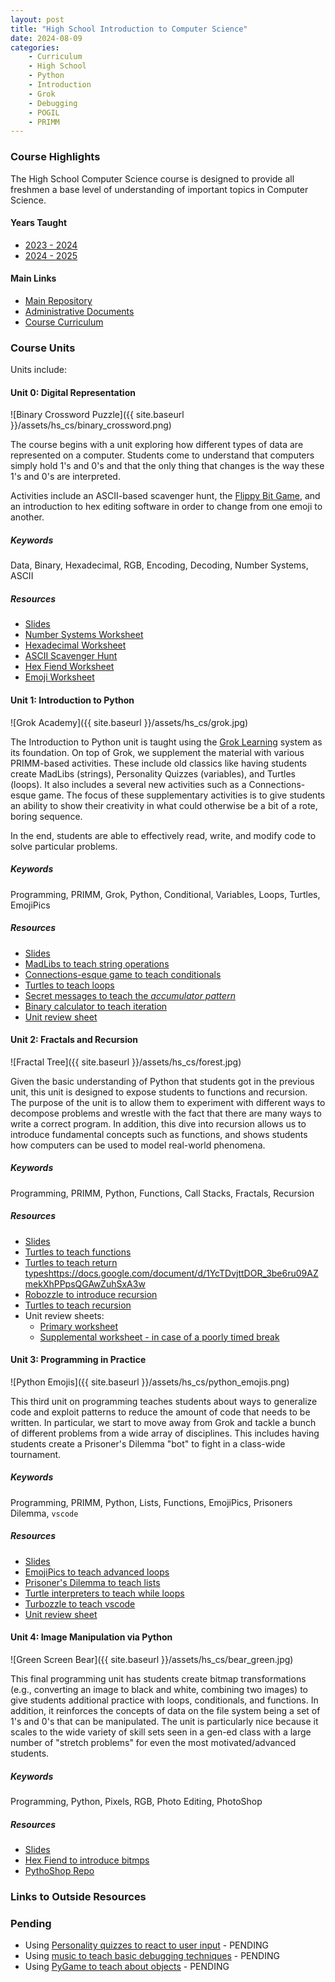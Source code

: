 ```yaml
---
layout: post
title: "High School Introduction to Computer Science"
date: 2024-08-09
categories:
    - Curriculum
    - High School
    - Python
    - Introduction
    - Grok
    - Debugging
    - POGIL
    - PRIMM
---
```


### Course Highlights

The High School Computer Science course is designed to provide all freshmen
a base level of understanding of important topics in Computer Science.

#### Years Taught

- [2023 - 2024](https://github.com/holycrap872/ucls-hs-intro-to-cs/tree/2023-2024)
- [2024 - 2025](https://github.com/holycrap872/ucls-hs-intro-to-cs)

#### Main Links

- [Main Repository](https://github.com/holycrap872/ucls-hs-intro-to-cs)
- [Administrative Documents](https://github.com/holycrap872/ucls-hs-intro-to-cs/tree/mainline/Administration)
- [Course Curriculum](https://github.com/holycrap872/ucls-hs-intro-to-cs/tree/mainline/CourseMaterial)

### Course Units

Units include:

#### Unit 0: Digital Representation

![Binary Crossword Puzzle]({{ site.baseurl }}/assets/hs_cs/binary_crossword.png)

The course begins with a unit exploring how different types of data are
represented on a computer. Students come to understand that computers simply
hold 1's and 0's and that the only thing that changes is the way these 1's and
0's are interpreted.

Activities include an ASCII-based scavenger hunt, the
[Flippy Bit Game](https://flippybitandtheattackofthehexadecimalsfrombase16.com/),
and an introduction to hex editing software in order to change from one emoji to
another.

##### Keywords

Data, Binary, Hexadecimal, RGB, Encoding, Decoding, Number Systems, ASCII

##### Resources

- [Slides](https://docs.google.com/presentation/d/1XtRF9TK3wj5wJY9-hjmsJWa-u8koJM_jKQXvzzv2TE8)
- [Number Systems Worksheet](https://docs.google.com/document/d/1esNFXNXknUZ8u6ecfAX23CCBElGLJUJnZ275CTJN3lY)
- [Hexadecimal Worksheet](https://docs.google.com/document/d/1W78ZKpljpYbSOuBPiIZ7HeDdjppLFt70yxR65a2MYX4)
- [ASCII Scavenger Hunt](https://docs.google.com/spreadsheets/d/1-6gDOtzs0r-PXiVjRgclm6DzgXySXCEntQzXS9CB3tU)
- [Hex Fiend Worksheet](https://docs.google.com/document/d/1QBQFZy7oRVLWU8Fvbh-ymdTY-KpSJ-f1M6pmo1ItcpA)
- [Emoji Worksheet](https://docs.google.com/document/d/10esTMQ7dVPqxuLoiB1pYsntUwUWHYAAu8rS1RyC4kWs)

#### Unit 1: Introduction to Python

![Grok Academy]({{ site.baseurl }}/assets/hs_cs/grok.jpg)

The Introduction to Python unit is taught using the [Grok Learning](https://groklearning.com)
system as its foundation. On top of Grok, we supplement the material with
various PRIMM-based activities. These include old classics like having students
create MadLibs (strings), Personality Quizzes (variables), and Turtles (loops).
It also includes a several new activities such as a Connections-esque game. The
focus of these supplementary activities is to give students an ability to show
their creativity in what could otherwise be a bit of a rote, boring sequence.

In the end, students are able to effectively read, write, and modify code to
solve particular problems.

##### Keywords

Programming, PRIMM, Grok, Python, Conditional, Variables, Loops, Turtles, EmojiPics

##### Resources

- [Slides](https://docs.google.com/presentation/d/1cRtUOt-Q6cIK2JgTmWrYXtshWAFtZHKgS5iJ1E72Dlw)
- [MadLibs to teach string operations](https://docs.google.com/document/d/1-AwvVtv59yDz-mvorbLMAJdnjadjgOmC5QAquUhNyp0)
- [Connections-esque game to teach conditionals](https://docs.google.com/document/d/1LOTwfDylpD5fnUC1dwykx5nrTQwpntYi2X0pwWtR2Jw)
- [Turtles to teach loops](https://docs.google.com/document/d/1M3QkPWw4FBevTRVVvPYrpMLnrxy3whFOzJG3GN-qLyo)
- [Secret messages to teach the _accumulator pattern_](https://docs.google.com/document/d/1TiQm3HpzzWlnJl5ILCaigmE8zZOyYrJGeLjrZ_rafXo)
- [Binary calculator to teach iteration](https://docs.google.com/document/d/183j9K37eSpVBpgw3tDEmQOA_XPoAF9FEssBAVmYFE4w)
- [Unit review sheet](https://docs.google.com/document/d/1JRC6dt6In4ur31Bg9uEWnNB6SLyhWFfIBuIyiX1NwrI)

#### Unit 2: Fractals and Recursion

![Fractal Tree]({{ site.baseurl }}/assets/hs_cs/forest.jpg)

Given the basic understanding of Python that students got in the previous unit,
this unit is designed to expose students to functions and recursion. The purpose
of the unit is to allow them to experiment with different ways to decompose
problems and wrestle with the fact that there are many ways to write a correct
program. In addition, this dive into recursion allows us to introduce fundamental
concepts such as functions, and shows students how computers can be used to
model real-world phenomena.

##### Keywords

Programming, PRIMM, Python, Functions, Call Stacks, Fractals, Recursion

##### Resources

- [Slides](https://docs.google.com/presentation/d/1FxPj_-0XfHrqkxCdF04YyP_OCcdqfmHGcRxVqN-3DYk)
- [Turtles to teach functions](https://docs.google.com/document/d/1pD_fh3PX6DwU3aemTk7Rn886AjMAgYAPAlwt7aCmDlk)
- [Turtles to teach return types]()https://docs.google.com/document/d/1YcTDvjttDOR_3be6ru09AZmekXhPPpsQGAwZuhSxA3w
- [Robozzle to introduce recursion](https://docs.google.com/document/d/1QiQHOOVJecKwnOi_IGNrIDqSbMQhL2UCoL90OGBYXFg)
- [Turtles to teach recursion](https://docs.google.com/document/d/1KZZBXd41aoYjR4rYAPWKPmsHDFJMrjmcIhX95dQPDW0)
- Unit review sheets:
    - [Primary worksheet](https://docs.google.com/document/d/1JvvLg1t9qirK5kptCM3CtkF478smpt2b4quSn3QDeHA)
    - [Supplemental worksheet - in case of a poorly timed break](https://docs.google.com/document/d/1nERmn08ClQl2Vh3gwiT03mRcjoSvnEfHRoGPMBAWIvM)

#### Unit 3: Programming in Practice

![Python Emojis]({{ site.baseurl }}/assets/hs_cs/python_emojis.png)

This third unit on programming teaches students about ways to generalize code
and exploit patterns to reduce the amount of code that needs to be written.
In particular, we start to move away from Grok and tackle a bunch of different
problems from a wide array of disciplines. This includes having students create
a Prisoner's Dilemma "bot" to fight in a class-wide tournament.

##### Keywords

Programming, PRIMM, Python, Lists, Functions, EmojiPics, Prisoners Dilemma, `vscode`

##### Resources

- [Slides](https://docs.google.com/presentation/d/1iCuhE2ET333hNplvLSRDIOwzRc_UqGPRMgs-zyD1ZRU)
- [EmojiPics to teach advanced loops](https://docs.google.com/document/d/1QTFUdrvmvJDzejtqXY6LxjbkbCDDzDxtyuHH0FnWdT4)
- [Prisoner's Dilemma to teach lists](https://docs.google.com/document/d/1F0GhWpyZ6LulCuW22pCCAIo370CjpGgNC-VmFXVEn-s)
- [Turtle interpreters to teach while loops](https://docs.google.com/document/d/1mF3aDeWq6XYz056j8OPSvZ3ShTWoepHrrD5vVlUfK7w)
- [Turbozzle to teach vscode](https://docs.google.com/document/d/1fekLawCFuocIC7UNs41wR1hAvdX_QMzMMIOz599dnUU)
- [Unit review sheet](https://docs.google.com/document/d/14GKx1AaB0O0fBH9AcmVAaJzPGk21_oIWB6BlDdjIhCY)

#### Unit 4: Image Manipulation via Python

![Green Screen Bear]({{ site.baseurl }}/assets/hs_cs/bear_green.jpg)

This final programming unit has students create bitmap transformations (e.g.,
converting an image to black and white, combining two images) to give students
additional practice with loops, conditionals, and functions. In addition, it
reinforces the concepts of data on the file system being a set of 1's and 0's
that can be manipulated. The unit is particularly nice because it scales to
the wide variety of skill sets seen in a gen-ed class with a large number of
"stretch problems" for even the most motivated/advanced students.

##### Keywords

Programming, Python, Pixels, RGB, Photo Editing, PhotoShop

##### Resources

- [Slides](https://docs.google.com/presentation/d/1_2fKMQEYIzvMjF5db4E5Xnk0eXHXdXLZCOafnArKy58)
- [Hex Fiend to introduce bitmps](https://docs.google.com/document/d/1l6cYOHgc4svrhHIA_bq6oGIQXa7OGLsPTTuATS6NgbE)
- [PythoShop Repo](https://github.com/dwheadon/PythoShop/tree/main)

### Links to Outside Resources

### Pending

- Using [Personality quizzes to react to user input]() - PENDING
- Using [music to teach basic debugging techniques]() - PENDING
- Using [PyGame to teach about objects]() - PENDING

